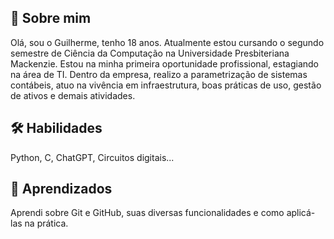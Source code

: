 ## 🚀 Sobre mim
   Olá, sou o Guilherme, tenho 18 anos. Atualmente estou cursando o segundo semestre de Ciência da Computação na Universidade Presbiteriana Mackenzie. Estou na minha primeira oportunidade profissional, estagiando na área de TI. Dentro da empresa, realizo a parametrização de sistemas contábeis, atuo na vivência em infraestrutura, boas práticas de uso, gestão de ativos e demais atividades.

## 🛠 Habilidades
Python, C, ChatGPT, Circuitos digitais...

## 📕 Aprendizados

Aprendi sobre Git e GitHub, suas diversas funcionalidades e como aplicá-las na prática.